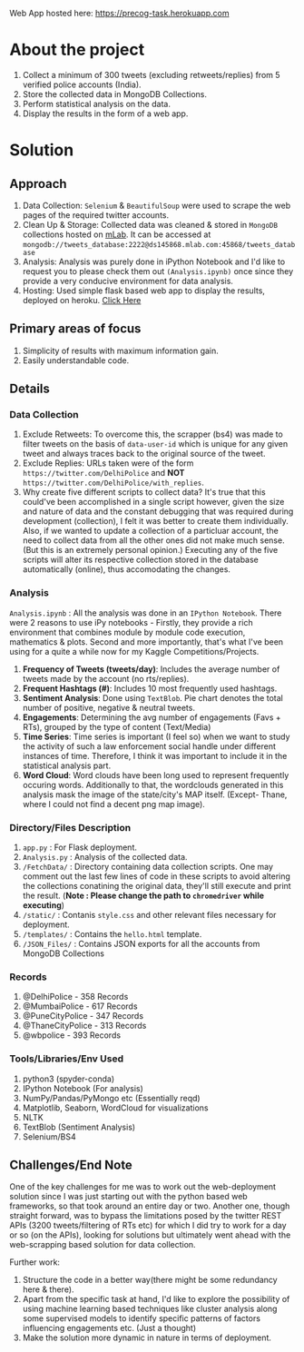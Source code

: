 Web App hosted here: https://precog-task.herokuapp.com

# About the project     
1. Collect a minimum of 300 tweets (excluding retweets/replies) from 5 verified police accounts (India).
2. Store the collected data in MongoDB Collections.
3. Perform statistical analysis on the data.
4. Display the results in the form of a web app.

# Solution
## Approach
1. Data Collection: `Selenium` & `BeautifulSoup` were used to scrape the web pages of the required twitter accounts.  
2. Clean Up & Storage: Collected data was cleaned & stored in `MongoDB` collections hosted on [mLab](https://mlab.com). It can be accessed at `mongodb://tweets_database:2222@ds145868.mlab.com:45868/tweets_database`
3. Analysis: Analysis was purely done in iPython Notebook and I'd like to request you to please check them out `(Analysis.ipynb)` once since they provide a very conducive environment for data analysis.
4. Hosting: Used simple flask based web app to display the results, deployed on heroku. [Click Here](https://precog-task.herokuapp.com)

## Primary areas of focus
1. Simplicity of results with maximum information gain.
2. Easily understandable code.

## Details
### Data Collection
1. Exclude Retweets: To overcome this, the scrapper (bs4) was made to filter tweets on the basis of `data-user-id` which is unique for any given tweet and always traces back to the original source of the tweet.
2. Exclude Replies: URLs taken were of the form `https://twitter.com/DelhiPolice` and **NOT** `https://twitter.com/DelhiPolice/with_replies`.
3. Why create five different scripts to collect data? It's true that this could've been accomplished in a single script however, given the size and nature of data and the constant debugging that was required during development (collection), I felt it was better to create them individually. Also, if we wanted to update a collection of a particluar account, the need to collect data from all the other ones did not make much sense. (But this is an extremely personal opinion.) Executing any of the five scripts will alter its respective collection stored in the database automatically (online), thus accomodating the changes.

### Analysis
`Analysis.ipynb` : All the analysis was done in an `IPython Notebook`. There were 2 reasons to use iPy notebooks - Firstly, they provide a rich environment that combines module by module code execution, mathematics & plots. Second and more importantly, that's what I've been using for a quite a while now for my Kaggle Competitions/Projects. 

1. **Frequency of Tweets (tweets/day)**: Includes the average number of tweets made by the account (no rts/replies). 
2. **Frequent Hashtags (#)**: Includes 10 most frequently used hashtags.
3. **Sentiment Analysis**: Done using `TextBlob`. Pie chart denotes the total number of positive, negative & neutral tweets. 
4. **Engagements**: Determining the avg number of engagements (Favs + RTs), grouped by the type of content (Text/Media)
5. **Time Series**: Time series is important (I feel so) when we want to study the activity of such a law enforcement social handle under different instances of time. Therefore, I think it was important to include it in the statistical analysis part.
6. **Word Cloud**: Word clouds have been long used to represent frequently occuring words. Additionally to that, the wordclouds generated in this analysis mask the image of the state/city's MAP itself. (Except- Thane, where I could not find a decent png map image). 

### Directory/Files Description
1. `app.py` : For Flask deployment. 
2. `Analysis.py` : Analysis of the collected data.
3. `/FetchData/` : Directory containing data collection scripts. One may comment out the last few lines of code in these scripts to avoid altering the collections conatining the original data, they'll still execute and print the result. (**Note : Please change the path to `chromedriver` while executing**)
4. `/static/` : Contanis `style.css` and other relevant files necessary for deployment.
5. `/templates/` : Contains the `hello.html` template.
6. `/JSON_Files/` : Contains JSON exports for all the accounts from MongoDB Collections

### Records
1. @DelhiPolice - 358 Records
2. @MumbaiPolice - 617 Records
3. @PuneCityPolice - 347 Records
4. @ThaneCityPolice - 313 Records
5. @wbpolice - 393 Records

### Tools/Libraries/Env Used
1. python3 (spyder-conda)
2. IPython Notebook (For analysis)
3. NumPy/Pandas/PyMongo etc (Essentially reqd)
4. Matplotlib, Seaborn, WordCloud for visualizations
5. NLTK 
6. TextBlob (Sentiment Analysis)
7. Selenium/BS4 

## Challenges/End Note
One of the key challenges for me was to work out the web-deployment solution since I was just starting out with the python based web frameworks, so that took around an entire day or two. Another one, though straight forward, was to bypass the limitations posed by the twitter REST APIs (3200 tweets/filtering of RTs etc) for which I did try to work for a day or so (on the APIs), looking for solutions but ultimately went ahead with the web-scrapping based solution for data collection.

Further work:
1. Structure the code in a better way(there might be some redundancy here & there).
2. Apart from the specific task at hand, I'd like to explore the possibility of using machine learning based techniques like cluster analysis along some supervised models to identify specific patterns of factors influencing engagements etc. (Just a thought) 
3. Make the solution more dynamic in nature in terms of deployment.
